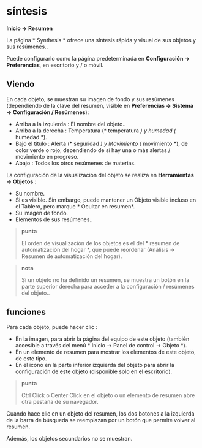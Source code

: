 # síntesis
**Inicio → Resumen**

La página * Synthesis * ofrece una síntesis rápida y visual de sus objetos y sus resúmenes..

Puede configurarlo como la página predeterminada en **Configuración → Preferencias**, en escritorio y / o móvil.

## Viendo

En cada objeto, se muestran su imagen de fondo y sus resúmenes (dependiendo de la clave del resumen, visible en **Preferencias → Sistema → Configuración / Resúmenes**):
- Arriba a la izquierda : El nombre del objeto..
- Arriba a la derecha : Temperatura (* temperatura *) y humedad (* humedad *).
- Bajo el título : Alerta (* seguridad *) y Movimiento (* movimiento *), de color verde o rojo, dependiendo de si hay una o más alertas / movimiento en progreso.
- Abajo : Todos los otros resúmenes de materias.

La configuración de la visualización del objeto se realiza en **Herramientas → Objetos** :
- Su nombre.
- Si es visible. Sin embargo, puede mantener un Objeto visible incluso en el Tablero, pero marque * Ocultar en resumen*.
- Su imagen de fondo.
- Elementos de sus resúmenes..

> **punta**
>
> El orden de visualización de los objetos es el del * resumen de automatización del hogar *, que puede reordenar (Análisis → Resumen de automatización del hogar).

> **nota**
>
> Si un objeto no ha definido un resumen, se muestra un botón en la parte superior derecha para acceder a la configuración / resúmenes del objeto..

## funciones

Para cada objeto, puede hacer clic :
- En la imagen, para abrir la página del equipo de este objeto (también accesible a través del menú * Inicio → Panel de control → Objeto *).
- En un elemento de resumen para mostrar los elementos de este objeto, de este tipo.
- En el icono en la parte inferior izquierda del objeto para abrir la configuración de este objeto (disponible solo en el escritorio).

> **punta**
>
> Ctrl Click o Center Click en el objeto o un elemento de resumen abre otra pestaña de su navegador.

Cuando hace clic en un objeto del resumen, los dos botones a la izquierda de la barra de búsqueda se reemplazan por un botón que permite volver al resumen.

Además, los objetos secundarios no se muestran.
